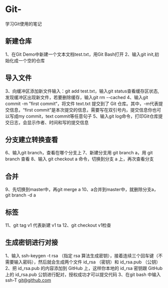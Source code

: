 # Git-
学习Git使用的笔记
## 新建仓库
1、在Git Demo中新建一个文本文档test.txt，用Git Bash打开
2、输入git init,初始化成一个空的仓库
## 导入文件
3、向缓冲区添加新文件输入：git add test.txt，输入git status查看缓存区状态,发现缓冲区出现新文件，若要删除缓存，输入git rm --cached
4、输入git commit -m ”first commit“，将文件 text.txt 提交到了 Git 仓库。其中，-m代表提交信息，“first commit”是本次提交的信息，需要写在双引号内，提交信息你也可以写成my commit，text commit等任意句子
5、输入git log命令，打印Git仓库提交日志，会显示作者、时间和写的提交信息
## 分支建立转换查看
6、输入git branch，查看在哪个分支上
7、新建分支用 git branch a，用 git branch 查看
8、输入 git checkout a 命令，切换到分支 a 上，再次查看分支
## 合并
9、先切换到master中，再git merge a
10、a合并到master中，就删除分支a，git branch -d a
## 标签
11、git tag v1 代表新建 v1 ta
12、git checkout v1检查
## 生成密钥进行对接
1、输入 ssh-keygen -t rsa （指定 rsa 算法生成密钥），接着连续三个回车键（不需要输入密码），然后就会生成两个文件 id_rsa （密钥）和 id_rsa.pub （公钥）
2、把 id_rsa.pub 的内容添加到 GitHub 上，这样你本地的 id_rsa 密钥跟 GitHub 上的 id_rsa.pub 公钥进行配对，授权成功才可以提交代码
3、在git bash 中输入ssh-T git@github.com
